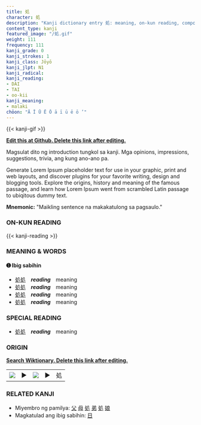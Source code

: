 ```yaml
---
title: 処
character: 処
description: "Kanji dictionary entry 処: meaning, on-kun reading, compounds, origin, related kanji"
content_type: kanji
featured_image: "/処.gif"
weight: 111
frequency: 111
kanji_grade: 0
kanji_strokes: 1
kanji_class: Jōyō
kanji_jlpt: N1
kanji_radical: 
kanji_reading: 
- DAI
- TAI
- oo-kii
kanji_meaning:
- malaki
chōon: "Ā Ī Ū Ē Ō ā ī ū ē ō ’"
---
```

[//]: # (Don't edit the line below. Kanji animated GIF code is automatically generated.)
{{< kanji-gif >}}

[//]: # (Edit below this line.)

**[Edit this at Github. Delete this link after editing.](https://github.com/tim0g/tim/tree/main/content/kanji/処/index.md)**

Magsulat dito ng introduction tungkol sa kanji. Mga opinions, impressions, suggestions, trivia, ang kung ano-ano pa.

Generate Lorem Ipsum placeholder text for use in your graphic, print and web layouts, and discover plugins for your favorite writing, design and blogging tools. Explore the origins, history and meaning of the famous passage, and learn how Lorem Ipsum went from scrambled Latin passage to ubiqitous dummy text.
 
**Mnemonic:** "Maikling sentence na makakatulong sa pagsaulo."

### ON-KUN READING

[//]: # (Don't edit the line below. ON-KUN READING code is automatically generated.)
{{< kanji-reading >}}

### MEANING & WORDS

#### ➊ **Ibig sabihin**
  - [処](../処)[処](../処)　***reading***　meaning
  - [処](../処)[処](../処)　***reading***　meaning
  - [処](../処)[処](../処)　***reading***　meaning
  - [処](../処)[処](../処)　***reading***　meaning

### SPECIAL READING
  - [処](../処)[処](../処)　***reading***　meaning

### ORIGIN

**[Search Wiktionary. Delete this link after editing.](https://wiktionary.org/wiki/処)**
<table class="kanji-table"><tr><td>
<img src="60px-処-bronze.svg.png">
</td><td>▶</td><td>
<img src="60px-処-oracle.svg.png">
</td><td>▶</td>
<td class="kanji-origin">処</td>
</tr></table>

### RELATED KANJI
- Miyembro ng pamilya: [父](../父) [母](../母) [処](../処) [弟](../弟) [処](../処) [娘](../娘)
- Magkatulad ang ibig sabihin: [日](../日)

